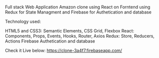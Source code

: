  Full stack Web Application Amazon clone using React on Forntend using Redux for State Managment and Firebase for Authetication and database

Technology used:

HTML5 and CSS3: Semantic Elements, CSS Grid, Flexbox
React: Components, Props, Events, Hooks, Router, Axios
Redux: Store, Reducers, Actions
Firebase Authetication and database

Check it Live below:
https://clone-3a4f7.firebaseapp.com/
